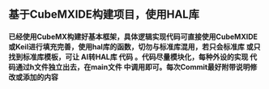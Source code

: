 ## 基于CubeMXIDE构建项目，使用HAL库

#### 已经使用CubeMX构建好基本框架，具体逻辑实现代码可直接使用CubeMXIDE或Keil进行填充完善，使用hal库的函数，切勿与标准库混用，若只会标准库 或只找到标准库模板，可让 AI转HAL库 代码 。代码尽量模块化，每种外设的实现 代码通过h文件独立出去，在main文件 中调用即可。每次Commit最好附带说明修改或添加的内容
